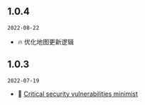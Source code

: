 ## 1.0.4

`2022-08-22`

- 🔥 优化地图更新逻辑

## 1.0.3

`2022-07-19`

- 🐞 [Critical security vulnerabilities minimist](https://github.com/ant-design/ant-design-charts/issues/1289)

